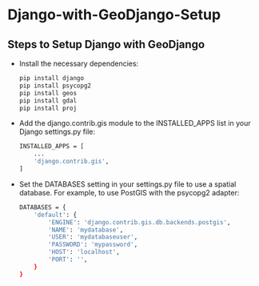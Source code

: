 # Django-with-GeoDjango-Setup

## Steps to Setup Django with GeoDjango

- Install the necessary dependencies:

    ```bash
    pip install django
    pip install psycopg2
    pip install geos
    pip install gdal
    pip install proj
    ```

- Add the django.contrib.gis module to the INSTALLED_APPS list in your Django settings.py file:

    ```bash
    INSTALLED_APPS = [
        ...
        'django.contrib.gis',
    ]
    ```

- Set the DATABASES setting in your settings.py file to use a spatial database. For example, to use PostGIS with the psycopg2 adapter:

    ```bash
    DATABASES = {
        'default': {
            'ENGINE': 'django.contrib.gis.db.backends.postgis',
            'NAME': 'mydatabase',
            'USER': 'mydatabaseuser',
            'PASSWORD': 'mypassword',
            'HOST': 'localhost',
            'PORT': '',
        }
    }
    ```